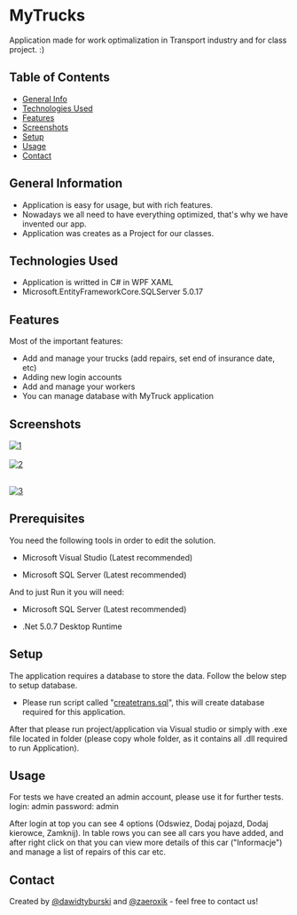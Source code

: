 ﻿
# MyTrucks
Application made for work optimalization in Transport industry and  for class project. :)

## Table of Contents
* [General Info](#general-information)
* [Technologies Used](#technologies-used)
* [Features](#features)
* [Screenshots](#screenshots)
* [Setup](#setup)
* [Usage](#usage)
* [Contact](#contact)



## General Information
- Application is easy for usage, but with rich features.
- Nowadays we all need to have everything optimized, that's why we have invented our app.
- Application was creates as a Project for our classes.
<!-- You don't have to answer all the questions - just the ones relevant to your project. -->


## Technologies Used
- Application is writted in C# in WPF XAML
- Microsoft.EntityFrameworkCore.SQLServer 5.0.17



## Features
Most of the important features:
- Add and manage your trucks (add repairs, set end of insurance date, etc) 
- Adding new login accounts 
- Add and manage your workers
- You can manage database with MyTruck application


## Screenshots
<a href="https://postimages.org/" target="_blank"><img src="https://i.postimg.cc/Kj3QkMqC/1.png" alt="1"/></a><br/><br/>
<a href="https://postimages.org/" target="_blank"><img src="https://i.postimg.cc/3WM1gxzN/2.png" alt="2"/></a><br/><br/>

<a href='https://postimages.org/' target='_blank'><img src='https://i.postimg.cc/Z5NR7K2Z/3.png' border='0' alt='3'/></a>
<!-- If you have screenshots you'd like to share, include them here. -->


## Prerequisites

You need the following tools in order to edit the solution.

-   Microsoft Visual Studio (Latest recommended)
    
-   Microsoft SQL Server (Latest recommended)

And to just Run it you will need:
-   Microsoft SQL Server  (Latest recommended)

- .Net 5.0.7 Desktop Runtime


## Setup

The application requires a database to store the data. Follow the below step to setup database.

-  Please run script called "[createtrans.sql](https://github.com/dawidtyburski/lab_projekt/blob/master/lab_projekt/createtrans.sql "createtrans.sql")", this will create database required for this application.

After that please run project/application via Visual studio or simply with .exe file located in folder (please copy whole folder, as it contains all .dll required to run Application).
    

## Usage
For tests we have created an admin account, please use it for further tests.
login: admin
password: admin

After login at top you can see 4 options (Odswiez, Dodaj pojazd, Dodaj kierowce, Zamknij).
In table rows you can see all cars you have added, and after right click on that you can view more details of this car ("Informacje") and manage a list of repairs of this car etc.


## Contact
Created by [@dawidtyburski](https://github.com/dawidtyburski) and [@zaeroxik](https://github.com/zaeroxik) - feel free to contact us!


<!-- Optional -->
<!-- ## License -->
<!-- This project is open source and available under the [... License](). -->

<!-- You don't have to include all sections - just the one's relevant to your project -->
